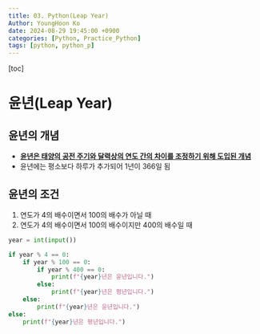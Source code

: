 ```yaml
---
title: 03. Python(Leap Year)
Author: YoungHoon Ko
date: 2024-08-29 19:45:00 +0900
categories: [Python, Practice_Python]
tags: [python, python_p]
---
```


[toc]

# 윤년(Leap Year)

## 윤년의 개념

- **<u>윤년은 태양의 공전 주기와 달력상의 연도 간의 차이를 조정하기 위해 도입된 개념</u>**
- 윤년에는 평소보다 하루가 추가되어 1년이 366일 됨

## 윤년의 조건

1. 연도가 4의 배수이면서 100의 배수가 아닐 때
2. 연도가 4의 배수이면서 100의 배수이지만 400의 배수일 때

```python
year = int(input())

if year % 4 == 0:
    if year % 100 == 0:
        if year % 400 == 0:
            print(f"{year}년은 윤년입니다.")
        else:
            print(f"{year}년은 평년입니다.")
    else:
        print(f"{year}년은 윤년입니다.")
else:
    print(f"{year}년은 평년입니다.")
```

